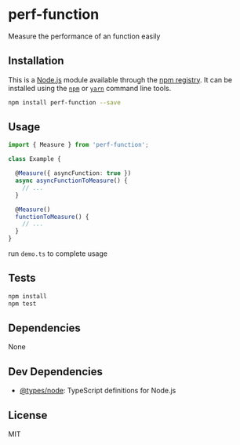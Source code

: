 # perf-function

Measure the performance of an function easily

## Installation

This is a [Node.js](https://nodejs.org/) module available through the 
[npm registry](https://www.npmjs.com/). It can be installed using the 
[`npm`](https://docs.npmjs.com/getting-started/installing-npm-packages-locally)
or 
[`yarn`](https://yarnpkg.com/en/)
command line tools.

```sh
npm install perf-function --save
```

## Usage

```ts
import { Measure } from 'perf-function';

class Example {

  @Measure({ asyncFunction: true })
  async asyncFunctionToMeasure() {
    // ...
  }

  @Measure()
  functionToMeasure() {
    // ...
  }
}
```

run `demo.ts` to complete usage

## Tests

```sh
npm install
npm test
```

## Dependencies

None

## Dev Dependencies

- [@types/node](https://ghub.io/@types/node): TypeScript definitions for Node.js

## License

MIT
